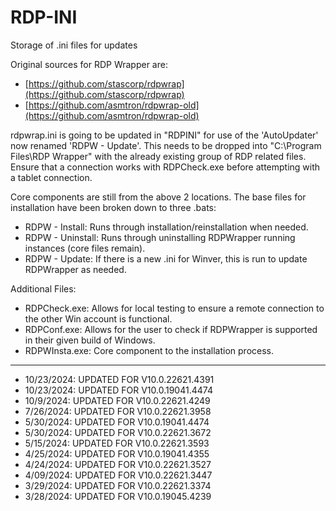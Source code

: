 # RDP-INI
Storage of .ini files for updates

Original sources for RDP Wrapper are:
- [https://github.com/stascorp/rdpwrap](https://github.com/stascorp/rdpwrap)
- [https://github.com/asmtron/rdpwrap-old](https://github.com/asmtron/rdpwrap-old)

rdpwrap.ini is going to be updated in "RDPINI" for use of the 'AutoUpdater' now renamed 'RDPW - Update'.
This needs to be dropped into "C:\Program Files\RDP Wrapper" with the already existing group of RDP related files.
Ensure that a connection works with RDPCheck.exe before attempting with a tablet connection.

Core components are still from the above 2 locations. The base files for installation have been broken down to three .bats:
- RDPW - Install: Runs through installation/reinstallation when needed.
- RDPW - Uninstall: Runs through uninstalling RDPWrapper running instances (core files remain).
- RDPW - Update: If there is a new .ini for Winver, this is run to update RDPWrapper as needed.

Additional Files:
- RDPCheck.exe: Allows for local testing to ensure a remote connection to the other Win account is functional.
- RDPConf.exe: Allows for the user to check if RDPWrapper is supported in their given build of Windows.
- RDPWInsta.exe: Core component to the installation process.

___________________________________________________________________________________________________________________________________________________________________
 - 10/23/2024: UPDATED FOR V10.0.22621.4391
 - 10/23/2024: UPDATED FOR V10.0.19041.4474
 - 10/9/2024: UPDATED FOR V10.0.22621.4249
 - 7/26/2024: UPDATED FOR V10.0.22621.3958
 - 5/30/2024: UPDATED FOR V10.0.19041.4474
 - 5/30/2024: UPDATED FOR V10.0.22621.3672
 - 5/15/2024: UPDATED FOR V10.0.22621.3593
 - 4/25/2024: UPDATED FOR V10.0.19041.4355
 - 4/24/2024: UPDATED FOR V10.0.22621.3527
 - 4/09/2024: UPDATED FOR V10.0.22621.3447
 - 3/29/2024: UPDATED FOR V10.0.22621.3374
 - 3/28/2024: UPDATED FOR V10.0.19045.4239

